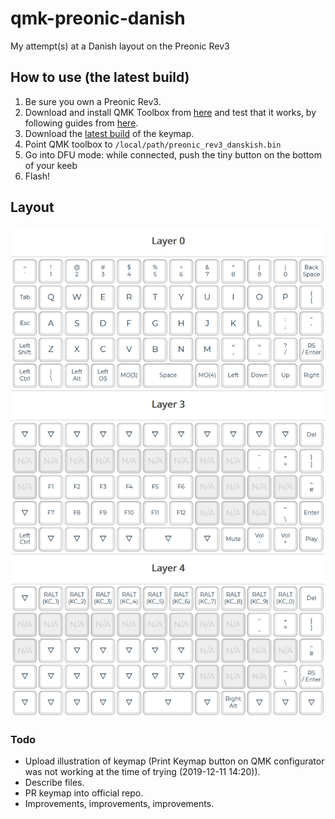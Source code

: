 # qmk-preonic-danish
My attempt(s) at a Danish layout on the Preonic Rev3

## How to use (the latest build)
1. Be sure you own a Preonic Rev3.
1. Download and install QMK Toolbox from [here](https://github.com/qmk/qmk_toolbox/releases/latest) and test that it works, by following guides from [here](https://qmk.fm/toolbox/).
1. Download the [latest build](https://github.com/drasbeck/qmk-preonic-danish/blob/master/preonic_rev3_danskish.bin) of the keymap.
1. Point QMK toolbox to `/local/path/preonic_rev3_danskish.bin`
1. Go into DFU mode: while connected, push the tiny button on the bottom of your keeb
1. Flash!

## Layout
![keymap](./keymap.png)

### Todo
* Upload illustration of keymap (Print Keymap button on QMK configurator was not working at the time of trying (2019-12-11 14:20)).
* Describe files.
* PR keymap into official repo.
* Improvements, improvements, improvements.
